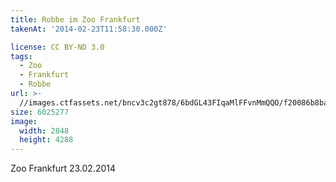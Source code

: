 ```yaml
---
title: Robbe im Zoo Frankfurt
takenAt: '2014-02-23T11:58:30.000Z'

license: CC BY-ND 3.0
tags:
  - Zoo
  - Frankfurt
  - Robbe
url: >-
  //images.ctfassets.net/bncv3c2gt878/6bdGL43FIqaMlFFvnMmQQO/f20086b8bac62000503530bb88cab936/robbe-im-zoo-frankfurt_12730086164_o
size: 6025277
image:
  width: 2848
  height: 4288
---
```


Zoo Frankfurt 23.02.2014
